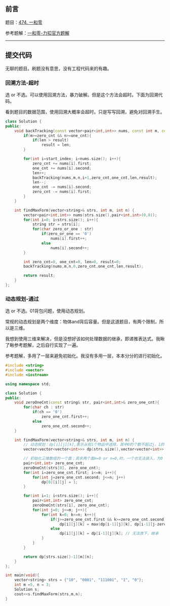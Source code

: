 ## 前言

题目：[474. 一和零](https://leetcode-cn.com/problems/ones-and-zeroes/)

参考题解：[一和零-力扣官方题解](https://leetcode-cn.com/problems/ones-and-zeroes/solution/yi-he-ling-by-leetcode-solution-u2z2/)

---

## 提交代码

无聊的题目。刷题没有意思，没有工程代码来的有趣。

### 回溯方法-超时

选 or 不选。可以使用回溯方法，暴力破解。但是这个方法会超时。下面为回溯代码。

看到题目的数据范围，使用回溯大概率会超时。只是写写回溯，避免对回溯手生。

```c++
class Solution {
public:
    void backTracking(const vector<pair<int,int>> nums, const int m, const int n, int start_index, int& zero_cnt, int& one_cnt, int& len, int& result){
        if(m>=zero_cnt && n>=one_cnt){
            if(len > result)
                result = len;
        }

        for(int i=start_index; i<nums.size(); i++){
            zero_cnt += nums[i].first;
            one_cnt += nums[i].second;
            len++;
            backTracking(nums,m,n,i+1,zero_cnt,one_cnt,len,result);
            len--;
            one_cnt -= nums[i].second;
            zero_cnt -= nums[i].first;
        }
    }

    int findMaxForm(vector<string>& strs, int m, int n) {
        vector<pair<int,int>> nums(strs.size(),pair<int,int>(0,0));
        for(int i=0; i<strs.size(); i++){
            string str = strs[i];
            for(char zero_or_one : str)
                if(zero_or_one == '0')
                    nums[i].first++;
                else
                    nums[i].second++;
        }

        int zero_cnt=0, one_cnt=0, len=0, result=0;
        backTracking(nums,m,n,0,zero_cnt,one_cnt,len,result);

        return result;
    }
};
```

### 动态规划-通过

选 or 不选。01背包问题，使用动态规划。

常规的动态规划是两个维度：物体and背后容量。但是这道题目，有两个限制，所以是三维。

我想到使用三维来解决，但是没想好该如何处理数据的继承，即递推表达式。我瞅了瞅参考题解，之后自行实现了一遍。

参考题解，多用了一层来避免初始化。我没有多用一层，本本分分的进行初始化。

```c++
#include <string>
#include <vector>
#include <iostream>

using namespace std;

class Solution {
public:
    void zeroOneCnt(const string& str, pair<int,int>& zero_one_cnt){
        for(char ch : str)
            if(ch == '0')
                zero_one_cnt.first++;
            else
                zero_one_cnt.second++;
    }

    int findMaxForm(vector<string>& strs, int m, int n) {
        // 动态规划：dp[i][j][k],表示从前i个物品中选择，其中0的个数不超过j，1的个数不超过k，的最多的物品个数
        vector<vector<vector<int>>> dp(strs.size(),vector<vector<int>>(m+1,vector<int>(n+1,0)));

        // 初始化三维数组的一个面；其余两个面m=0 or n=0,时，一个也无法装入，为0
        pair<int,int> zero_one_cnt;
        zeroOneCnt(strs[0], zero_one_cnt);
        for(int i=zero_one_cnt.first; i<=m; i++){
            for(int j=zero_one_cnt.second; j<=n; j++)
                dp[0][i][j] = 1;
        }

        for(int i=1; i<strs.size(); i++){
            pair<int,int> zero_one_cnt;
            zeroOneCnt(strs[i], zero_one_cnt);
            for(int j=0; j<=m; j++){
                for(int k=0; k<=n; k++){
                    if(j>=zero_one_cnt.first && k>=zero_one_cnt.second)
                        dp[i][j][k] = max(dp[i-1][j][k], dp[i-1][j-zero_one_cnt.first][k-zero_one_cnt.second]+1); // 能放下，看放下值不值
                    else
                        dp[i][j][k] = dp[i-1][j][k]; // 无法放下，继承
                }
            }
        }

        return dp[strs.size()-1][m][n];
    }
};

int main(void){
    vector<string> strs = {"10", "0001", "111001", "1", "0"};
    int m =5, n = 3;
    Solution s;
    cout<<s.findMaxForm(strs,m,n);
}
```